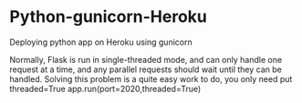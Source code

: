# Python-gunicorn-Heroku
Deploying python app on Heroku using gunicorn


Normally, Flask is run in single-threaded mode, and can only handle one request at a time, and any parallel requests should wait until they can be handled. Solving this problem is a quite easy work to do, you only need put threaded=True                                                                                                                                       app.run(port=2020,threaded=True)

